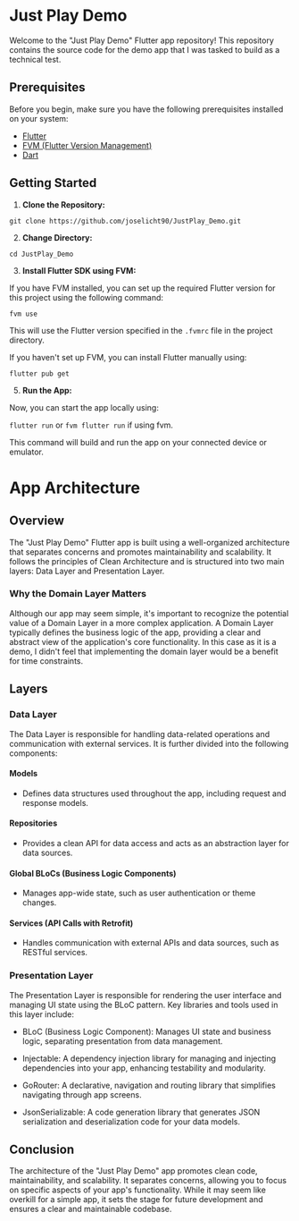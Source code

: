 # Just Play Demo

Welcome to the "Just Play Demo" Flutter app repository! This repository contains the source code for the demo app that I was tasked to build as a technical test.
## Prerequisites

Before you begin, make sure you have the following prerequisites installed on your system:

- [Flutter](https://flutter.dev/)
- [FVM (Flutter Version Management)](https://github.com/leoafarias/fvm)
- [Dart](https://dart.dev/)

## Getting Started

1. **Clone the Repository:**

```git clone https://github.com/joselicht90/JustPlay_Demo.git```

2. **Change Directory:**

```cd JustPlay_Demo```

3. **Install Flutter SDK using FVM:**

If you have FVM installed, you can set up the required Flutter version for this project using the following command: 

```fvm use```

This will use the Flutter version specified in the `.fvmrc` file in the project directory.

If you haven't set up FVM, you can install Flutter manually using:

```flutter pub get```

5. **Run the App:**

Now, you can start the app locally using:

```flutter run``` or ```fvm flutter run``` if using fvm.

This command will build and run the app on your connected device or emulator.

# App Architecture

## Overview

The "Just Play Demo" Flutter app is built using a well-organized architecture that separates concerns and promotes maintainability and scalability. It follows the principles of Clean Architecture and is structured into two main layers: Data Layer and Presentation Layer.

### Why the Domain Layer Matters

Although our app may seem simple, it's important to recognize the potential value of a Domain Layer in a more complex application. A Domain Layer typically defines the business logic of the app, providing a clear and abstract view of the application's core functionality. In this case as it is a demo, I didn't feel that implementing the domain layer would be a benefit for time constraints.

## Layers

### Data Layer

The Data Layer is responsible for handling data-related operations and communication with external services. It is further divided into the following components:

#### Models

- Defines data structures used throughout the app, including request and response models.

#### Repositories

- Provides a clean API for data access and acts as an abstraction layer for data sources.

#### Global BLoCs (Business Logic Components)

- Manages app-wide state, such as user authentication or theme changes.

#### Services (API Calls with Retrofit)

- Handles communication with external APIs and data sources, such as RESTful services.

### Presentation Layer

The Presentation Layer is responsible for rendering the user interface and managing UI state using the BLoC pattern. Key libraries and tools used in this layer include:

- BLoC (Business Logic Component): Manages UI state and business logic, separating presentation from data management.

- Injectable: A dependency injection library for managing and injecting dependencies into your app, enhancing testability and modularity.

- GoRouter: A declarative, navigation and routing library that simplifies navigating through app screens.

- JsonSerializable: A code generation library that generates JSON serialization and deserialization code for your data models.

## Conclusion

The architecture of the "Just Play Demo" app promotes clean code, maintainability, and scalability. It separates concerns, allowing you to focus on specific aspects of your app's functionality. While it may seem like overkill for a simple app, it sets the stage for future development and ensures a clear and maintainable codebase.

   
